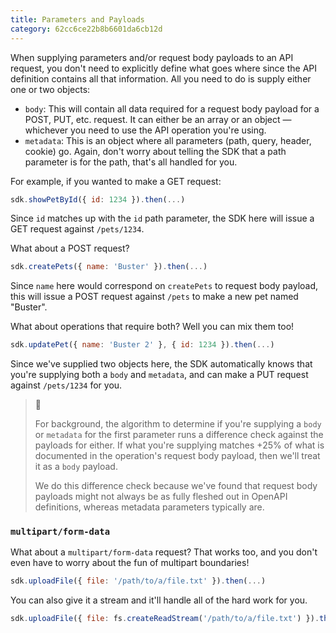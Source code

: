 ```yaml
---
title: Parameters and Payloads
category: 62cc6ce22b8b6601da6cb12d
---
```


When supplying parameters and/or request body payloads to an API request, you don't need to explicitly define what goes where since the API definition contains all that information. All you need to do is supply either one or two objects:

- `body`: This will contain all data required for a request body payload for a POST, PUT, etc. request. It can either be an array or an object — whichever you need to use the API operation you're using.
- `metadata`: This is an object where all parameters (path, query, header, cookie) go. Again, don't worry about telling the SDK that a path parameter is for the path, that's all handled for you.

For example, if you wanted to make a GET request:

```js
sdk.showPetById({ id: 1234 }).then(...)
```

Since `id` matches up with the `id` path parameter, the SDK here will issue a GET request against `/pets/1234`.

What about a POST request?

```js
sdk.createPets({ name: 'Buster' }).then(...)
```

Since `name` here would correspond on `createPets` to request body payload, this will issue a POST request against `/pets` to make a new pet named "Buster".

What about operations that require both? Well you can mix them too!

```js
sdk.updatePet({ name: 'Buster 2' }, { id: 1234 }).then(...)
```

Since we've supplied two objects here, the SDK automatically knows that you're supplying both a `body` and `metadata`, and can make a PUT request against `/pets/1234` for you.

> 📘
>
> For background, the algorithm to determine if you're supplying a `body` or `metadata` for the first parameter runs a difference check against the payloads for either. If what you're supplying matches +25% of what is documented in the operation's request body payload, then we'll treat it as a `body` payload.
>
> We do this difference check because we've found that request body payloads might not always be as fully fleshed out in OpenAPI definitions, whereas metadata parameters typically are.

### `multipart/form-data`

What about a `multipart/form-data` request? That works too, and you don't even have to worry about the fun of multipart boundaries!

```js
sdk.uploadFile({ file: '/path/to/a/file.txt' }).then(...)
```

You can also give it a stream and it'll handle all of the hard work for you.

```js
sdk.uploadFile({ file: fs.createReadStream('/path/to/a/file.txt') }).then(...)
```
